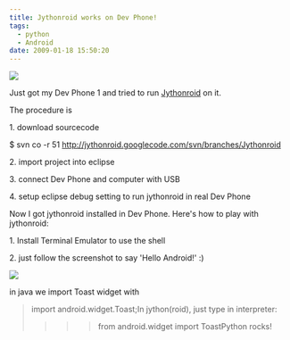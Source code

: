 ```yaml
---
title: Jythonroid works on Dev Phone!
tags:
  - python
  - Android
date: 2009-01-18 15:50:20
---
```


[![](http://2.bp.blogspot.com/_2xGPUuRo1sg/SXNIc0PVM6I/AAAAAAAAAcQ/odAxGXphfSs/s400/jythonroid.png.jpg)](http://2.bp.blogspot.com/_2xGPUuRo1sg/SXNIc0PVM6I/AAAAAAAAAcQ/odAxGXphfSs/s1600-h/jythonroid.png.jpg)

Just got my Dev Phone 1 and tried to run [Jythonroid](http://inet6.blogspot.com/2008/11/jythonroid-jython-runs-successfully-on.html) on it.

The procedure is

1\. download sourcecode

$ svn co -r 51 http://jythonroid.googlecode.com/svn/branches/Jythonroid

2\. import project into eclipse

3\. connect Dev Phone and computer with USB

4\. setup eclipse debug setting to run jythonroid in real Dev Phone

Now I got jythonroid installed in Dev Phone. Here's how to play with jythonroid:

1\. Install Terminal Emulator to use the shell

2\. just follow the screenshot to say 'Hello Android!' :)

[![](http://1.bp.blogspot.com/_2xGPUuRo1sg/SXNIr2LQ6kI/AAAAAAAAAcY/LGX1fEmJ1Rs/s400/helloandroid.png.jpg)](http://1.bp.blogspot.com/_2xGPUuRo1sg/SXNIr2LQ6kI/AAAAAAAAAcY/LGX1fEmJ1Rs/s1600-h/helloandroid.png.jpg)

in java we import Toast widget with

> import android.widget.Toast;In jython(roid), just type in interpreter:
> >>> from android.widget import ToastPython rocks!